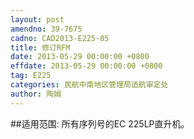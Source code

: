 ```yaml
---
layout: post
amendno: 39-7675
cadno: CAD2013-E225-05
title: 修订RFM
date: 2013-05-29 00:00:00 +0800
effdate: 2013-05-29 00:00:00 +0800
tag: E225
categories: 民航中南地区管理局适航审定处
author: 陶娟
---
```


##适用范围:
所有序列号的EC 225LP直升机。

